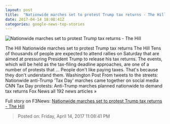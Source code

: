```yaml
---
layout: post
title:  "Nationwide marches set to protest Trump tax returns - The Hill"
date: 2017-04-14 18:08:41Z
categories: google-news-top-stories
---
```


![Nationwide marches set to protest Trump tax returns - The Hill](http://thehill.com/sites/default/files/article_images/donaldtrump_032717getty.jpg)

The Hill Nationwide marches set to protest Trump tax returns The Hill Tens of thousands of people are expected to attend rallies on Saturday that are aimed at pressuring President Trump to release his tax returns. The events, which will be held as the tax-filing deadline approaches, are one of a number of protests that ... People don't like paying taxes. That's because they don't understand them. Washington Post From tweets to the streets: Nationwide anti-Trump 'Tax Day' marches came together on social media CNN Tax Day protests: Anti-Trump marches planned nationwide to demand tax returns Fox News all 192 news articles »


Full story on F3News: [Nationwide marches set to protest Trump tax returns - The Hill](http://www.f3nws.com/n/bWynUC)

> Posted on: Friday, April 14, 2017 11:08:41 PM
